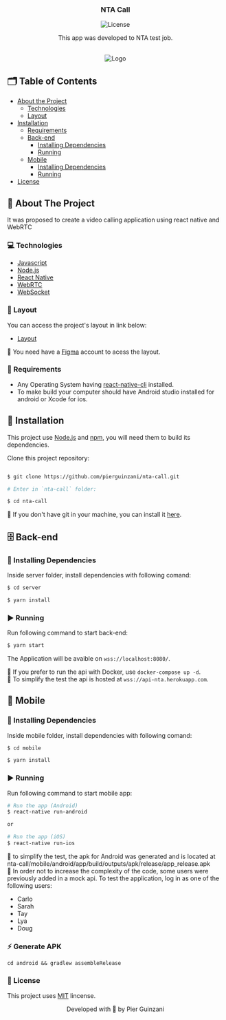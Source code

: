 <p align="center">
  <h3 align="center">NTA Call</h3>

<p align="center">
  <img src="https://img.shields.io/static/v1?label=Lincense&message=MIT&color=0000ff " alt="License" />
</p>

<p align="center">
    This app was developed to NTA test job.
    <br />
    <br />
  </p>
</p>

<p align="center">
  <img src="https://user-images.githubusercontent.com/49373874/141870783-fa155b87-f77e-4dfb-9440-81ede0eae10b.png" alt="Logo" />
  
</p>

<!-- TABLE OF CONTENTS -->
## 🗂 Table of Contents

* [About the Project](#book-about-the-project)
  * [Technologies](#computer-technologies)
  * [Layout](#art-layout)
* [Installation](#bricks-installation)
  * [Requirements](#construction-requirements)
  * [Back-end](#file_cabinet-back-end)
    * [Installing Dependencies](#construction-installing-dependencies)
    * [Running](#arrow_forward-running)
  * [Mobile](#lipstick-mobile)
    * [Installing Dependencies](#construction-installing-dependencies)
    * [Running](#arrow_forward-running)
* [License](#page_facing_up-license)

## :book: About The Project


It was proposed to create a video calling application using react native and WebRTC

### :computer: Technologies

* [Javascript](https://www.javascript.com/)
* [Node.js](https://nodejs.org/en/)
* [React Native](https://reactnative.dev/)
* [WebRTC](https://github.com/react-native-webrtc/react-native-webrtc)
* [WebSocket](http://www.websocket.org/)

### :art: Layout

You can access the project's layout in link below:

* [Layout](https://www.figma.com/file/KsrPCJWfpTuworLjgMxijT/NTA-Call?node-id=0%3A1)


🚨 You need have a [Figma](https://www.figma.com) account to acess the layout.

### :construction: Requirements
- Any Operating System having [react-native-cli](https://reactnative.dev/docs/environment-setup) installed.
- To make build your computer should have Android studio installed for android or Xcode for ios.

## :bricks: Installation

This project use [Node.js](https://nodejs.org/en/) and [npm](https://www.npmjs.com/), you will need them to build its dependencies.


Clone this project repository:
```bash

$ git clone https://github.com/pierguinzani/nta-call.git

# Enter in `nta-call` folder:

$ cd nta-call
```

🚨 If you don't have git in your machine, you can install it [here](https://git-scm.com/downloads).

## :file_cabinet: Back-end

### :construction: Installing Dependencies

Inside server folder, install dependencies with following comand:

```bash
$ cd server

$ yarn install
```


### :arrow_forward: Running

Run following command to start back-end:

```bash
$ yarn start
```

The Application will be avaible on `wss://localhost:8080/`. 

🚨 If you prefer to run the api with Docker, use `docker-compose up -d`. 
 <br />
🚨 To simplify the test the api is hosted at `wss://api-nta.herokuapp.com`.
## :lipstick: Mobile


### :construction: Installing Dependencies

Inside mobile folder, install dependencies with following comand:

```bash
$ cd mobile

$ yarn install
```


### :arrow_forward: Running

Run following command to start mobile app:

```bash
# Run the app (Android)
$ react-native run-android

or

# Run the app (iOS)
$ react-native run-ios
```

🚨 to simplify the test, the apk for Android was generated and is located at nta-call/mobile/android/app/build/outputs/apk/release/app_release.apk
 <br />
🚨 In order not to increase the complexity of the code, some users were previously added in a mock api. To test the application, log in as one of the following users:
- Carlo
- Sarah
- Tay
- Lya
- Doug

### :zap: Generate APK
`cd android && gradlew assembleRelease`
### :page_facing_up: License

This project uses [MIT](https://github.com/pierguinzani/nta-call/blob/main/LICENSE) lincense.


<p align="center">Developed with 💜 by Pier Guinzani</p>
